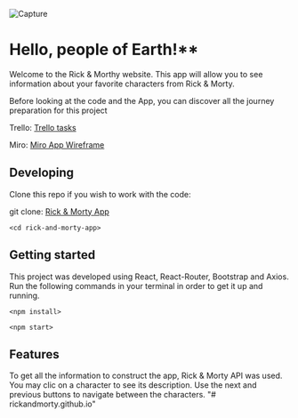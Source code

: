 
        
![Capture](https://user-images.githubusercontent.com/81359715/127032369-38edb898-6dac-40f5-bb1d-e777d61d1bff.JPG)

# Hello, people of Earth!**

Welcome to the Rick & Morthy website. This app will allow you to see information about your favorite characters from Rick & Morty. 


Before looking at the code and the App, you can discover all the journey preparation for this project

Trello: [Trello tasks](https://trello.com/b/4Q7eUh3f/mod%C3%A8le-kanban)

Miro: [Miro App Wireframe](https://miro.com/app/board/o9J_l6X-hCg=/)

## Developing

Clone this repo if you wish to work with the code:

git clone: [Rick & Morty App](https://github.com/FlorentH-12/Rick-Morty-App.git)

`<cd rick-and-morty-app>` 

## Getting started

This project was developed using React, React-Router, Bootstrap and Axios. Run the following commands in your terminal in order to get it up and running.

`<npm install>`

`<npm start>` 

## Features

To get all the information to construct the app, Rick & Morty API was used.
You may clic on a character to see its description.
Use the next and previous buttons to navigate between the characters.
"# rickandmorty.github.io" 
